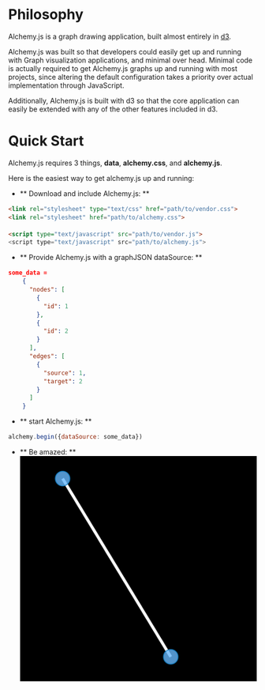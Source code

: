 # Philosophy
Alchemy.js is a graph drawing application, built almost entirely in [d3](http://d3js.org/).

Alchemy.js was built so that developers could easily get up and running with Graph visualization applications, and minimal over head.  Minimal code is actually required to get Alchemy.js graphs up and running with most projects, since altering the default configuration takes a priority over actual implementation through JavaScript.

Additionally, Alchemy.js is built with d3 so that the core application can easily be extended with any of the other features included in d3.

# Quick Start
Alchemy.js requires 3 things, **data**, **alchemy.css**, and **alchemy.js**.

Here is the easiest way to get alchemy.js up and running: 

* ** Download and include Alchemy.js: **

```html
<link rel="stylesheet" type="text/css" href="path/to/vendor.css">
<link rel="stylesheet" href="path/to/alchemy.css">

<script type="text/javascript" src="path/to/vendor.js">
<script type="text/javascript" src="path/to/alchemy.js">
```

* ** Provide Alchemy.js with a graphJSON dataSource: **

```json
some_data = 
    {
      "nodes": [
        {
          "id": 1
        },
        {
          "id": 2
        }
      ],
      "edges": [
        {
          "source": 1,
          "target": 2
        }
      ]
    }
```
* ** start Alchemy.js: **
```js
alchemy.begin({dataSource: some_data})
```

* ** Be amazed: **    
![Two Nodes](img/twonodes.png)

<!-- // #What's Included
// Release:

// **`alchemy.js`**: is a compilation of all files in the **[alchemy](https://github.com/GraphAlchemist/Alchemy/tree/master/app/scripts/alchemy)** directory.  This includes the **alchemyConf** file, which includes all of the alchemy defaults.  Read more about how to override defaults [[here|Overriding-Defaults]]    

// **`alchemy.css`** contains all of the default styles for the alchemy graph application.  Default styles can be overidden by providing custom css *after* alchemy css and vendor css.    

// Development:    
// `tree -I 'bower_components|404.html|images|robots.txt|favicon.ico|index.html'`
// ```
// .
// ├── sample_data
// │   └── charlize.json
// ├── scripts
// │   └── alchemy
// │       ├── alchemyConf.coffee
// │       ├── errors.coffee
// │       ├── filters.coffee
// │       ├── init.coffee
// │       ├── interactions.coffee
// │       ├── layout.coffee
// │       ├── search.coffee
// │       ├── startGraph.coffee
// │       ├── styles.coffee
// │       ├── update.coffee
// │       ├── utils.coffee
// │       └── visualcontrols.coffee
// └── styles
//     ├── alchemy.css
//     └── main.scss
// ```


// # Quick Start    
// ###Include Alchemy in your app:    
    
// Download most recent [Alchemy release](#).

// Add it to index.html


//     <link rel="stylesheet" href="path/to/alchemy.css">
//     ...
//     <script type="text/javascript" src="path/to/vendor.js">
//     <script type="text/javascript" src="path/to/alchemy.js">
  

// ```
// <link rel="stylesheet" href="path/to/alchemy.css">
//     ...
// <script type="text/javascript" src="path/to/vendor.js">
// <script type="text/javascript" src="path/to/alchemy.js">
// ```
    
//     <center> --- OR --- </center>
   
// ```bash
// $ bower install Alchemy --save
    
// ```

// ```html
// <link rel="stylesheet" href="bower_components/alchemy/alchemy.css">
// <script type="text/javascript" src="bower_components/alchemy/Alchemy.js">
// ```

// <br>
// ### Add a Data Source
// Alchemy.js consumes GraphJSON, read more about the formate [here](#).  Define a data source in your conf file or inline after the Alchemy files e.g:  

// ```html 
// <script>
// alchemy.conf = {
//     dataSource: "yourGraphJSON.json"
// }
// </script>
// ```

// ### The Alchemy Div    
// Add an Alchemy div to the page:    

// ```html
// <div class="alchemy"></div>
// ```

// start alchemy from your app:
    
//     <script>
//         userConf = {
//         dataSource: "yourGraphJSON.json"
//         ... your conf settings ... 
//         };

//         alchemy.begin(userConf);
//     </script>


// ### Done!
// Be amazed by your sexy graph visualization.


// #Contributing

// ### Some Things to Know
// Alchemy.js uses [Yeoman.io](http://yeoman.io/) to manage workflow, and their documentation is a great resource to get up and running quickly.

// If you are familiar with Yeoman already, it will be helpful to know how Alchemy's grunt tasks are configured.  The main grunt task, `build`, whether being used in development or to build the dist does the following:  
  
//   1. Copies all coffee script files into `.tmp` directory  
//   2. Concats all of the coffee script files with the `start.coffee` at the beginning and the `end.coffee` file at (you guessed it) the end

  
// In development, there is an `alchemy.src.coffee` file in the `.tmp` directory, making it easy to use mapping files to debug the coffeescript directly.

// ### Overriding Default Functions
// ...

// ### Including Your Code
// We'd love to include that awesome new feature you've built.  Here is the process:  

//   * Fork this repo  
//   * `git clone <my_fork_of_this_repo>`  
//   * `git checkout -b <my_awesome_new_feature>`  
//   * `git branch -D master`  

// When you feel like your contribution is battle ready, run the tests:
// `grunt ...` 
// If everything passes, feel free to submit a pull request.  We may have come conversations about pieces of it, or we may merge it right away.

// ###Contributor Agreement
// Ahead of us merging your code, you will will need to have signed our [contributor agreement](https://docs.google.com/a/graphalchemist.com/forms/d/1ypqMsBPrfzPpvQPXYdfw12u9xK5pNiHeMAuYImzEli4/viewform).  It is pretty minor, feel free to reach out if you have questions.

-->